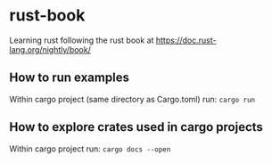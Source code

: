 # rust-book
Learning rust following the rust book at https://doc.rust-lang.org/nightly/book/

## How to run examples
Within cargo project (same directory as Cargo.toml) run:
`cargo run`

## How to explore crates used in cargo projects
Within cargo project run:
`cargo docs --open`
